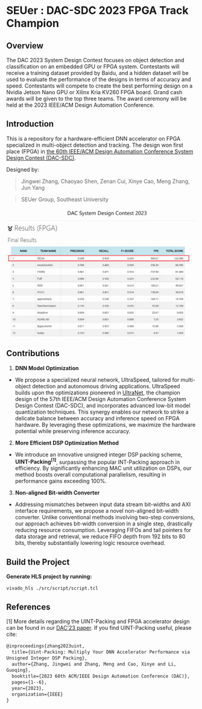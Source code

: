 # SEUer : DAC-SDC 2023 FPGA Track Champion

## Overview

The DAC 2023 System Design Contest focuses on object detection and classification on an embedded GPU or FPGA system. Contestants will receive a training dataset provided by Baidu, and a hidden dataset will be used to evaluate the performance of the designs in terms of accuracy and speed. Contestants will compete to create the best performing design on a Nvidia Jetson Nano GPU or Xilinx Kria KV260 FPGA board. Grand cash awards will be given to the top three teams. The award ceremony will be held at the 2023 IEEE/ACM Design Automation Conference.

## Introduction

This is a repository for a hardware-efficient DNN accelerator on FPGA specialized in multi-object detection and tracking. The design won first place (FPGA) in [the 60th IEEE/ACM Design Automation Conference System Design Contest (DAC-SDC)](https://dac-sdc.github.io/2023/results-fpga/).

Designed by:

> Jingwei Zhang, Chaoyao Shen, Zenan Cui, Xinye Cao, Meng Zhang, Jun Yang

> SEUer Group, Southeast University

[![picture](https://github.com/AiArtisan/dac_sdc_2023_champion/raw/main/ranking.png)]()


## Contributions

1. **DNN Model Optimization**

* We propose a specialized neural network, UltraSpeed, tailored for multi-object detection and autonomous driving applications. UltraSpeed builds upon the optimizations pioneered in [UltraNet](https://github.com/heheda365/ultra_net), the champion design of the 57th IEEE/ACM Design Automation Conference System Design Contest (DAC-SDC), and incorporates advanced low-bit model quantization techniques. This synergy enables our network to strike a delicate balance between accuracy and inference speed on FPGA hardware. By leveraging these optimizations, we maximize the hardware potential while preserving inference accuracy.

2. **More Efficient DSP Optimization Method**

* We introduce an innovative unsigned integer DSP packing scheme, **UINT-Packing<sup>[1]</sup>**, surpassing the popular INT-Packing approach in efficiency. By significantly enhancing MAC unit utilization on DSPs, our method boosts overall computational parallelism, resulting in performance gains exceeding 100%.

3. **Non-aligned Bit-width Converter**

* Addressing mismatches between input data stream bit-widths and AXI interface requirements, we propose a novel non-aligned bit-width converter. Unlike conventional methods involving two-step conversions, our approach achieves bit-width conversion in a single step, drastically reducing resource consumption. Leveraging FIFOs and tail pointers for data storage and retrieval, we reduce FIFO depth from 192 bits to 80 bits, thereby substantially lowering logic resource overhead.

## Build the Project

**Generate HLS project by running:**

```shell
vivado_hls ./src/script/script.tcl
```

## References

[1] More details regarding the UINT-Packing and FPGA accelerator design can be found in our [DAC'23 paper](https://ieeexplore.ieee.org/abstract/document/10247773/). If you find UINT-Packing useful, please cite:

```
@inproceedings{zhang2023uint,
  title={Uint-Packing: Multiply Your DNN Accelerator Performance via Unsigned Integer DSP Packing},
  author={Zhang, Jingwei and Zhang, Meng and Cao, Xinye and Li, Guoqing},
  booktitle={2023 60th ACM/IEEE Design Automation Conference (DAC)},
  pages={1--6},
  year={2023},
  organization={IEEE}
}
```
